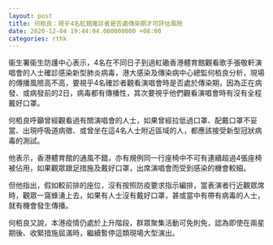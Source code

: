 ```yaml
---
layout: post
title: 何栢良：視乎4名紅館確診者是否處傳染期才可評估風險
date: 2020-12-04 19:44:04.000000000 +08:00
categories: rthk
---
```


衞生署衞生防護中心表示，4名在不同日子到過紅磡香港體育館觀看歌手張敬軒演唱會的人士確診感染新型肺炎病毒，港大感染及傳染病中心總監何栢良分析，現場的傳播風險高不高，要視乎4名確診者觀看演唱會時是否處於傳染期，因為正在病發、或病發前的2日，病毒都有傳播性，其次要視乎他們觀看演唱會時有沒有全程戴好口罩。

何栢良呼籲曾經觀看過有關演唱會的人士，如果曾經拉低過口罩、配戴口罩不妥當、出現呼吸道病徵、或曾坐在這4名人士附近區域的人，都應該接受新型冠狀病毒的測試。

他表示，香港體育館的通風不錯，亦有規例同一行座椅中不可有連續超過4張座椅被佔用，如果觀眾跟足措施及戴好口罩，出席演唱會而受到感染的機會較細。

但他指出，假如較前排的座位，沒有按照防疫要求指示編排，當表演者行近觀眾席時，觀眾一窩蜂湧上去，如果有人士沒有戴好口罩，甚或當中有帶有病毒的人士，就有機會發生傳播。

何栢良又說，本港疫情仍處於上升階段，群眾聚集活動可免則免，認為即使在兩星期後、收緊措施屆滿時，繼續暫停這類現場大型演出。
